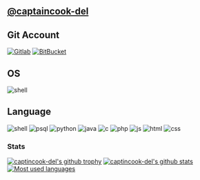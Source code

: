 ## [@captaincook-del](https://captaincook-del.github.io/)
## Git Account
[![Gitlab](https://img.shields.io/badge/GitLab-330F63?style=for-the-badge&logo=gitlab&logoColor=white)](https://gitlab.com/captaincook-del)
[![BitBucket](https://img.shields.io/badge/Bitbucket-330F63?style=for-the-badge&logo=bitbucket&logoColor=red)](https://bitbucket.org/C4PT41N_C00K/)
## OS
![shell](https://img.shields.io/badge/Linux-000000?style=for-the-badge&logo=linux&logoColor=red)
## Language
![shell](https://img.shields.io/badge/Shell_Script-121011?style=for-the-badge&logo=gnu-bash&logoColor=white)
![psql](https://img.shields.io/badge/PostgreSQL-316192?style=for-the-badge&logo=postgresql&logoColor=white)
![python](https://img.shields.io/badge/Python-3776AB?style=for-the-badge&logo=python&logoColor=white)
![java](https://img.shields.io/badge/Java-ED8B00?style=for-the-badge&logo=java&logoColor=white)
![c](https://img.shields.io/badge/C-00599C?style=for-the-badge&logo=c&logoColor=white)
![php]( 	https://img.shields.io/badge/PHP-777BB4?style=for-the-badge&logo=php&logoColor=white)
![js](https://img.shields.io/badge/HTML-239120?style=for-the-badge&logo=html5&logoColor=white)
![html](https://img.shields.io/badge/HTML5-E34F26?style=for-the-badge&logo=html5&logoColor=white)
![css](https://img.shields.io/badge/CSS3-1572B6?style=for-the-badge&logo=css3&logoColor=white)

### Stats
[![captincook-del's github trophy](https://github-profile-trophy.vercel.app/?username=captaincook-del&row=1&no-bg=true)](https://github.com/ryo-ma/github-profile-trophy)
[![captincook-del's github stats](https://github-readme-stats.vercel.app/api?username=captaincook-del&theme=blue-green&show_icons=true)](https://github.com/anuraghazra/github-readme-stats)
[![Most used languages](https://github-readme-stats.vercel.app/api/top-langs/?username=captaincook-del&theme=blue-green&layout=compact)](https://github.com/anuraghazra/github-readme-s)
